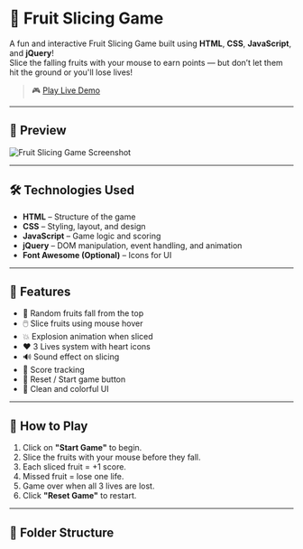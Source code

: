 # 🍉 Fruit Slicing Game

A fun and interactive Fruit Slicing Game built using **HTML**, **CSS**, **JavaScript**, and **jQuery**!  
Slice the falling fruits with your mouse to earn points — but don’t let them hit the ground or you'll lose lives!

> 🎮 [Play Live Demo](https://tanyaseth10.github.io/fruit-slicing-game)

---

## 📸 Preview

![Fruit Slicing Game Screenshot](./Assets/img/screenshot.png) <!-- Optional: Add a real screenshot image here -->

---

## 🛠️ Technologies Used

- **HTML** – Structure of the game
- **CSS** – Styling, layout, and design
- **JavaScript** – Game logic and scoring
- **jQuery** – DOM manipulation, event handling, and animation
- **Font Awesome (Optional)** – Icons for UI

---

## 🎯 Features

- 🍍 Random fruits fall from the top
- 🖱️ Slice fruits using mouse hover
- 💥 Explosion animation when sliced
- ❤️ 3 Lives system with heart icons
- 🔊 Sound effect on slicing
- 🧮 Score tracking
- 🧩 Reset / Start game button
- 🎨 Clean and colorful UI

---

## 🚀 How to Play

1. Click on **"Start Game"** to begin.
2. Slice the fruits with your mouse before they fall.
3. Each sliced fruit = +1 score.
4. Missed fruit = lose one life.
5. Game over when all 3 lives are lost.
6. Click **"Reset Game"** to restart.

---

## 📁 Folder Structure

